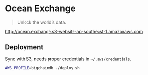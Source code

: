 # Ocean Exchange

> Unlock the world’s data.

http://ocean.exchange.s3-website-ap-southeast-1.amazonaws.com

## Deployment

Sync with S3, needs proper credentials in `~/.aws/credentials`.

```bash
AWS_PROFILE=bigchaindb ./deploy.sh
```